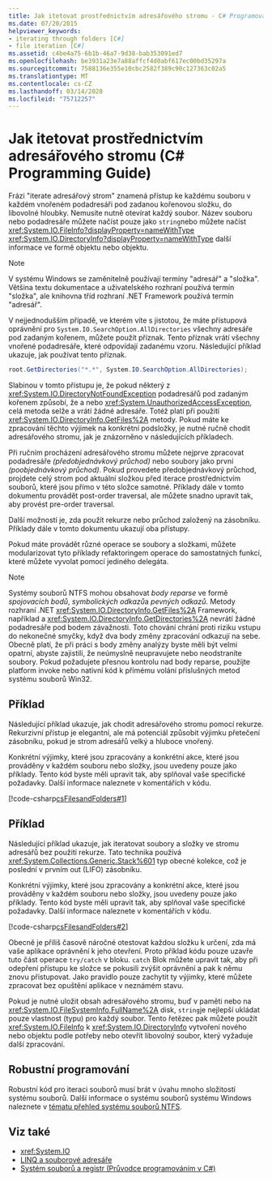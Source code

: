 ```yaml
---
title: Jak itetovat prostřednictvím adresářového stromu - C# Programovací průvodce
ms.date: 07/20/2015
helpviewer_keywords:
- iterating through folders [C#]
- file iteration [C#]
ms.assetid: c4be4a75-6b1b-46a7-9d38-bab353091ed7
ms.openlocfilehash: be3931a23e7a88affcf4d0abf617ec00bd35297a
ms.sourcegitcommit: 7588136e355e10cbc2582f389c90c127363c02a5
ms.translationtype: MT
ms.contentlocale: cs-CZ
ms.lasthandoff: 03/14/2020
ms.locfileid: "75712257"
---
```

# <a name="how-to-iterate-through-a-directory-tree-c-programming-guide"></a>Jak itetovat prostřednictvím adresářového stromu (C# Programming Guide)
Frázi "iterate adresářový strom" znamená přístup ke každému souboru v každém vnořeném podadresáři pod zadanou kořenovou složku, do libovolné hloubky. Nemusíte nutně otevírat každý soubor. Název souboru nebo podadresáře můžete načíst pouze jako `string`nebo můžete načíst <xref:System.IO.FileInfo?displayProperty=nameWithType> <xref:System.IO.DirectoryInfo?displayProperty=nameWithType> další informace ve formě objektu nebo objektu.  
  
> [!NOTE]
> V systému Windows se zaměnitelně používají termíny "adresář" a "složka". Většina textu dokumentace a uživatelského rozhraní používá termín "složka", ale knihovna tříd rozhraní .NET Framework používá termín "adresář".  
  
 V nejjednodušším případě, ve kterém víte s jistotou, že máte přístupová oprávnění pro `System.IO.SearchOption.AllDirectories` všechny adresáře pod zadaným kořenem, můžete použít příznak. Tento příznak vrátí všechny vnořené podadresáře, které odpovídají zadanému vzoru. Následující příklad ukazuje, jak používat tento příznak.  
  
```csharp  
root.GetDirectories("*.*", System.IO.SearchOption.AllDirectories);  
```  
  
 Slabinou v tomto přístupu je, že pokud některý z <xref:System.IO.DirectoryNotFoundException> podadresářů pod zadaným kořenem způsobí, že a nebo <xref:System.UnauthorizedAccessException>, celá metoda selže a vrátí žádné adresáře. Totéž platí při použití <xref:System.IO.DirectoryInfo.GetFiles%2A> metody. Pokud máte ke zpracování těchto výjimek na konkrétní podsložky, je nutné ručně chodit adresářového stromu, jak je znázorněno v následujících příkladech.  
  
 Při ručním procházení adresářového stromu můžete nejprve zpracovat podadresáře *(předobjednávkový průchod)* nebo soubory jako první *(poobjednávkový průchod).* Pokud provedete předobjednávkový průchod, projdete celý strom pod aktuální složkou před iterace prostřednictvím souborů, které jsou přímo v této složce samotné. Příklady dále v tomto dokumentu provádět post-order traversal, ale můžete snadno upravit tak, aby provést pre-order traversal.  
  
 Další možností je, zda použít rekurze nebo průchod založený na zásobníku. Příklady dále v tomto dokumentu ukazují oba přístupy.  
  
 Pokud máte provádět různé operace se soubory a složkami, můžete modularizovat tyto příklady refaktoringem operace do samostatných funkcí, které můžete vyvolat pomocí jediného delegáta.  
  
> [!NOTE]
> Systémy souborů NTFS mohou obsahovat *body reparse* ve formě *spojovacích bodů*, *symbolických odkazů*a *pevných odkazů*. Metody rozhraní .NET <xref:System.IO.DirectoryInfo.GetFiles%2A> Framework, například a <xref:System.IO.DirectoryInfo.GetDirectories%2A> nevrátí žádné podadresáře pod bodem závažnosti. Toto chování chrání proti riziku vstupu do nekonečné smyčky, když dva body změny zpracování odkazují na sebe. Obecně platí, že při práci s body změny analýzy byste měli být velmi opatrní, abyste zajistili, že neúmyslně neupravujete nebo neodstraníte soubory. Pokud požadujete přesnou kontrolu nad body reparse, použijte platform invoke nebo nativní kód k přímému volání příslušných metod systému souborů Win32.  
  
## <a name="example"></a>Příklad  
 Následující příklad ukazuje, jak chodit adresářového stromu pomocí rekurze. Rekurzivní přístup je elegantní, ale má potenciál způsobit výjimku přetečení zásobníku, pokud je strom adresářů velký a hluboce vnořený.  
  
 Konkrétní výjimky, které jsou zpracovány a konkrétní akce, které jsou prováděny v každém souboru nebo složky, jsou uvedeny pouze jako příklady. Tento kód byste měli upravit tak, aby splňoval vaše specifické požadavky. Další informace naleznete v komentářích v kódu.  
  
 [!code-csharp[csFilesandFolders#1](~/samples/snippets/csharp/VS_Snippets_VBCSharp/csFilesAndFolders/CS/FileIteration.cs#1)]  
  
## <a name="example"></a>Příklad  
 Následující příklad ukazuje, jak iteratovat soubory a složky ve stromu adresářů bez použití rekurze. Tato technika používá <xref:System.Collections.Generic.Stack%601> typ obecné kolekce, což je poslední v prvním out (LIFO) zásobníku.  
  
 Konkrétní výjimky, které jsou zpracovány a konkrétní akce, které jsou prováděny v každém souboru nebo složky, jsou uvedeny pouze jako příklady. Tento kód byste měli upravit tak, aby splňoval vaše specifické požadavky. Další informace naleznete v komentářích v kódu.  
  
 [!code-csharp[csFilesandFolders#2](~/samples/snippets/csharp/VS_Snippets_VBCSharp/csFilesAndFolders/CS/FileIteration.cs#2)]  
  
 Obecně je příliš časově náročné otestovat každou složku k určení, zda má vaše aplikace oprávnění k jeho otevření. Proto příklad kódu pouze uzavře tuto část operace `try/catch` v bloku. `catch` Blok můžete upravit tak, aby při odepření přístupu ke složce se pokusili zvýšit oprávnění a pak k němu znovu přistupovat. Jako pravidlo pouze zachytit ty výjimky, které můžete zpracovat bez opuštění aplikace v neznámém stavu.  
  
 Pokud je nutné uložit obsah adresářového stromu, buď v paměti nebo na <xref:System.IO.FileSystemInfo.FullName%2A> disk, `string`je nejlepší ukládat pouze vlastnost (typu) pro každý soubor. Tento řetězec pak můžete použít <xref:System.IO.FileInfo> k <xref:System.IO.DirectoryInfo> vytvoření nového nebo objektu podle potřeby nebo otevřít libovolný soubor, který vyžaduje další zpracování.  
  
## <a name="robust-programming"></a>Robustní programování  
 Robustní kód pro iteraci souborů musí brát v úvahu mnoho složitostí systému souborů. Další informace o systému souborů systému Windows naleznete v [tématu přehled systému souborů NTFS](/windows-server/storage/file-server/ntfs-overview).  
  
## <a name="see-also"></a>Viz také

- <xref:System.IO>
- [LINQ a souborové adresáře](../concepts/linq/linq-and-file-directories.md)
- [Systém souborů a registr (Průvodce programováním v C#)](./index.md)

